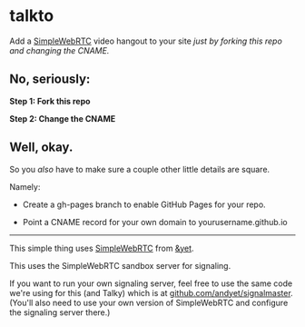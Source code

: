 talkto
======

Add a [SimpleWebRTC](http://simplewebrtc.com) video hangout to your site *just by forking this repo
and changing the CNAME.*

## No, seriously:

__Step 1: Fork this repo__

__Step 2: Change the CNAME__

## Well, okay. 

So you *also* have to make sure a couple other little details are square.

Namely:

- Create a gh-pages branch to enable GitHub Pages for your repo.

- Point a CNAME record for your own domain to yourusername.github.io

---

This simple thing uses [SimpleWebRTC](http://simplewebrtc.com) from [&yet](http://andyet.com).

This uses the SimpleWebRTC sandbox server for signaling. 

If you want to run your own signaling server, feel free to use the same code we're using for this (and Talky) which is at [github.com/andyet/signalmaster](https://github.com/andyet/signalmaster). (You'll also need to use your own version of SimpleWebRTC and configure the signaling server there.)
